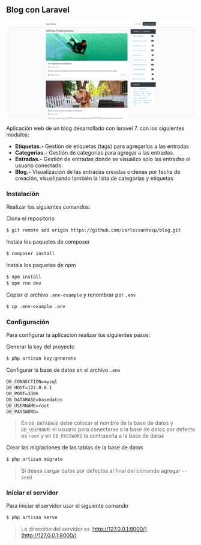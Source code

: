 ## Blog con Laravel

![Aplicacion](./screen/page.png)

Aplicación web de un blog desarrollado con laravel 7. con los siguientes modulos:

-   **Etiquetas.-** Gestión de etiquetas (tags) para agregarlos a las entradas
-   **Categorias.-** Gestión de categorias para agregar a las entradas.
-   **Entradas.-** Gestión de entradas donde se visualiza solo las entradas el usuario conectado.
-   **Blog.-** Visualización de las entradas creadas ordenas por fecha de creación, visualizando también la lista de categorias y etiquetas

### Instalación

Realizar los siguientes comandos:

Clona el repositorio

```bash
$ git remote add origin https://github.com/carlossantesp/blog.git
```

Instala los paquetes de composer

```bash
$ composer install
```

Instala los paquetes de npm

```bash
$ npm install
$ npm run dev
```

Copiar el archivo `.env-example` y renombrar por `.env`

```bash
$ cp .env-example .env
```

### Configuración

Para configurar la aplicacion realizar los siguientes pasos:

Generar la key del proyecto

```bash
$ php artisan key:generate
```

Configurar la base de datos en el archivo `.env`

```text
DB_CONNECTION=mysql
DB_HOST=127.0.0.1
DB_PORT=3306
DB_DATABASE=basedatos
DB_USERNAME=root
DB_PASSWORD=
```

> En `DB_DATABASE` debe colocar el nombre de la base de datos y `DB_USERNAME` el usuario para conectarse a la base de datos por defecto es `root` y en `DB_PASSWORD` la contraseña a la base de datos

Crear las migraciones de las tablas de la base de datos

```bash
$ php artisan migrate
```

> Si desea cargar datos por defectos al final del comando agregar `--seed`

### Iniciar el servidor

Para iniciar el servidor usar el siguiente comando

```bash
$ php artisan serve
```

> La dirección del servidor es [http://127.0.0.1:8000/](http://127.0.0.1:8000/)
